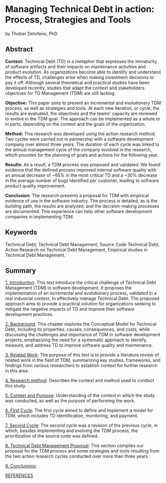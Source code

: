 # Managing Technical Debt in action: Process, Strategies and Tools
by Thober Detofeno, PhD
## Abstract
<b>Context:</b> Technical Debt (TD) is a metaphor that expresses the immaturity of software artifacts and their impacts on maintenance activities and product evolution. As organizations become able to identify and understand the effects of TD, challenges arise when making investment decisions to pay it off. Although several theoretical and practical studies have been developed recently, studies that adapt the context and stakeholders objectives for TD Management (TDM) are still lacking.

<b>Objective:</b> This paper aims to present an incremental and evolutionary TDM process, as well as strategies and tools. At each new iteration, or cycle, the results are evaluated, the objectives and the teams' capacity are reviewed to evolve in the TDM goal. The approach can be implemented as a whole or in parts, depending on the context and the goals of the organization.

<b>Method:</b> This research was developed using the action research method. Two cycles were carried out in partnership with a software development company over almost three years. The duration of each cycle was linked to the annual management cycle of the company involved in the research, which provides for the planning of goals and actions for the following year.

<b>Results:</b> As a result, a TDM process was proposed and validated. We found evidence that the defined process improved internal software quality with an annual decrease of ~65% in the most critical TD and a ~30% decrease in the average number of bugs identified per customer, leading to software product quality improvement.

<b>Conclusion:</b> The research presents a proposal for TDM with empirical evidence of use in the software industry. The process is detailed, as is the building path, the results are analyzed, and the decision-making processes are documented. This experience can help other software development companies in implementing TDM.

## Keywords 
Technical Debt, Technical Debt Management, Source Code Technical Debt, Action Research on Technical Debt Management, Empirical studies in Technical Debt Management.

## Summary


[1. Introduction](https://github.com/ThoberDetofeno/Managing-Technical-Debt-in-action/blob/main/1.%20Introduction.md): This text introduce the critical challenge of Technical Debt Management (TDM) in software development. It proposes the implementation of an incremental and evolutionary process, validated in a real industrial context, to effectively manage Technical Debt. The proposed approach aims to provide a practical solution for organizations seeking to mitigate the negative impacts of TD and improve their software development practices.

[2. Background](https://github.com/ThoberDetofeno/Managing-Technical-Debt-in-action/blob/main/2.%20Background.md): This chapter explores the Conceptual Model for Technical Debt, including its properties, causes, consequences, and costs, while discussing the challenges and importance of TDM in software development projects, emphasizing the need for a systematic approach to identify, measure, and address TD to improve software quality and maintenance.

[3. Related Work](https://github.com/ThoberDetofeno/Managing-Technical-Debt-in-action/blob/main/3.%20Related%20Work.md): The purpose of this text is to provide a literature review of related work in the field of TDM, summarizing key studies, frameworks, and findings from various researchers to establish context for further research in this area.

[4. Research method](https://github.com/ThoberDetofeno/Managing-Technical-Debt-in-action/blob/main/4.%20Research%20method.md): Describes the context and method used to conduct this study.

[5. Context and Purpose](https://github.com/ThoberDetofeno/Managing-Technical-Debt-in-action/blob/main/5.%20Context%20and%20Purpose.md): Understanding of the context in which the study was conducted, as well as the purpose of performing the work.

[6. First Cycle](https://github.com/ThoberDetofeno/Managing-Technical-Debt-in-action/blob/main/6.%20Action%20Research%20First%20Cycle.md): The first cycle aimed to define and implement a model for TDM, which includes TD identification, monitoring, and payment.

[7. Second Cycle](https://github.com/ThoberDetofeno/Managing-Technical-Debt-in-action/blob/main/7.%20Action%20Research%20Second%20Cycle.md): The second cycle was a revision of the previous cycle, in which, besides implementing and evolving the TDM process, the prioritization of the source code was defined.

[8. Technical Debt Management Proposal](https://github.com/ThoberDetofeno/Managing-Technical-Debt-in-action/blob/main/8.%20TD%20Management%20Proposal.md): This section compiles our proposal for the TDM process and some strategies and tools resulting from the two action research cycles conducted over more than three years.

[9. Conclusions](https://github.com/ThoberDetofeno/Managing-Technical-Debt-in-action/blob/main/9.%20Conclusions.md): 

[REFERENCES](https://github.com/ThoberDetofeno/Managing-Technical-Debt-in-action/blob/main/REFERENCES.md)
